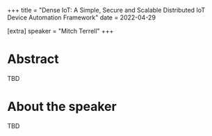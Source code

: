 +++
title = "Dense IoT: A Simple, Secure and Scalable Distributed IoT Device Automation Framework"
date = 2022-04-29

[extra]
speaker = "Mitch Terrell"
+++


# Abstract
TBD

# About the speaker
TBD